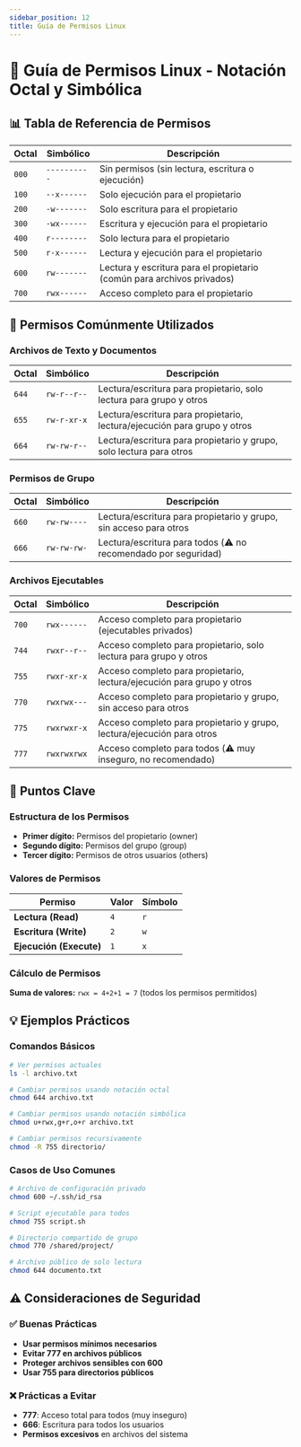 ```yaml
---
sidebar_position: 12
title: Guía de Permisos Linux 
---
```


# 🔐 Guía de Permisos Linux - Notación Octal y Simbólica

## 📊 Tabla de Referencia de Permisos

| Octal | Simbólico | Descripción |
|-------|-----------|-------------|
| `000` | `----------` | Sin permisos (sin lectura, escritura o ejecución) |
| `100` | `--x------` | Solo ejecución para el propietario |
| `200` | `-w-------` | Solo escritura para el propietario |
| `300` | `-wx------` | Escritura y ejecución para el propietario |
| `400` | `r--------` | Solo lectura para el propietario |
| `500` | `r-x------` | Lectura y ejecución para el propietario |
| `600` | `rw-------` | Lectura y escritura para el propietario (común para archivos privados) |
| `700` | `rwx------` | Acceso completo para el propietario |

## 🔧 Permisos Comúnmente Utilizados

### Archivos de Texto y Documentos
| Octal | Simbólico | Descripción |
|-------|-----------|-------------|
| `644` | `rw-r--r--` | Lectura/escritura para propietario, solo lectura para grupo y otros |
| `655` | `rw-r-xr-x` | Lectura/escritura para propietario, lectura/ejecución para grupo y otros |
| `664` | `rw-rw-r--` | Lectura/escritura para propietario y grupo, solo lectura para otros |

### Permisos de Grupo
| Octal | Simbólico | Descripción |
|-------|-----------|-------------|
| `660` | `rw-rw----` | Lectura/escritura para propietario y grupo, sin acceso para otros |
| `666` | `rw-rw-rw-` | Lectura/escritura para todos (⚠️ no recomendado por seguridad) |

### Archivos Ejecutables
| Octal | Simbólico | Descripción |
|-------|-----------|-------------|
| `700` | `rwx------` | Acceso completo para propietario (ejecutables privados) |
| `744` | `rwxr--r--` | Acceso completo para propietario, solo lectura para grupo y otros |
| `755` | `rwxr-xr-x` | Acceso completo para propietario, lectura/ejecución para grupo y otros |
| `770` | `rwxrwx---` | Acceso completo para propietario y grupo, sin acceso para otros |
| `775` | `rwxrwxr-x` | Acceso completo para propietario y grupo, lectura/ejecución para otros |
| `777` | `rwxrwxrwx` | Acceso completo para todos (⚠️ muy inseguro, no recomendado) |

## 🎯 Puntos Clave

### Estructura de los Permisos
- **Primer dígito:** Permisos del propietario (owner)
- **Segundo dígito:** Permisos del grupo (group)
- **Tercer dígito:** Permisos de otros usuarios (others)

### Valores de Permisos
| Permiso | Valor | Símbolo |
|---------|-------|---------|
| **Lectura (Read)** | `4` | `r` |
| **Escritura (Write)** | `2` | `w` |
| **Ejecución (Execute)** | `1` | `x` |

### Cálculo de Permisos
**Suma de valores:** `rwx = 4+2+1 = 7` (todos los permisos permitidos)

## 💡 Ejemplos Prácticos

### Comandos Básicos
```bash
# Ver permisos actuales
ls -l archivo.txt

# Cambiar permisos usando notación octal
chmod 644 archivo.txt

# Cambiar permisos usando notación simbólica
chmod u+rwx,g+r,o+r archivo.txt

# Cambiar permisos recursivamente
chmod -R 755 directorio/
```

### Casos de Uso Comunes
```bash
# Archivo de configuración privado
chmod 600 ~/.ssh/id_rsa

# Script ejecutable para todos
chmod 755 script.sh

# Directorio compartido de grupo
chmod 770 /shared/project/

# Archivo público de solo lectura
chmod 644 documento.txt
```

## ⚠️ Consideraciones de Seguridad

### ✅ Buenas Prácticas
- **Usar permisos mínimos necesarios**
- **Evitar 777 en archivos públicos**
- **Proteger archivos sensibles con 600**
- **Usar 755 para directorios públicos**

### ❌ Prácticas a Evitar
- **777**: Acceso total para todos (muy inseguro)
- **666**: Escritura para todos los usuarios
- **Permisos excesivos** en archivos del sistema